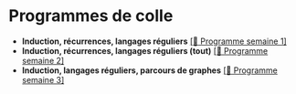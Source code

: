 # Programmes de colle 

- **Induction, récurrences, langages réguliers** [[:bookmark: Programme semaine 1]](colle1.pdf)
- **Induction, récurrences, langages réguliers (tout)** [[:bookmark: Programme semaine 2]](colle2.pdf)
- **Induction, langages réguliers, parcours de graphes** [[:bookmark: Programme semaine 3]](colle3.pdf)
